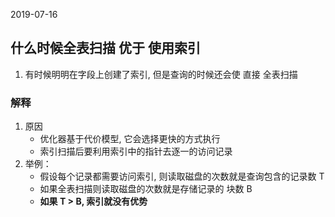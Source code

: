 2019-07-16

## 什么时候全表扫描 优于 使用索引
1. 有时候明明在字段上创建了索引, 但是查询的时候还会使 直接 全表扫描

### 解释
1. 原因
    - 优化器基于代价模型, 它会选择更快的方式执行
    - 索引扫描后要利用索引中的指针去逐一的访问记录
2. 举例：
    - 假设每个记录都需要访问索引, 则读取磁盘的次数就是查询包含的记录数 T
    - 如果全表扫描则读取磁盘的次数就是存储记录的 块数 B
    - **如果 T > B, 索引就没有优势**